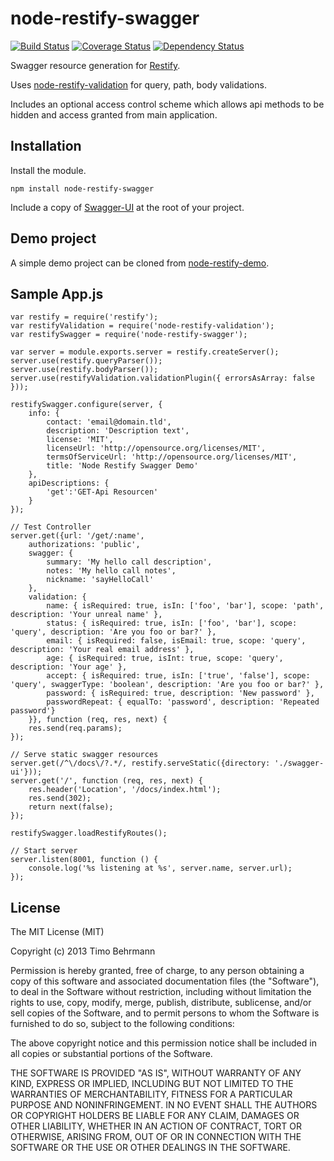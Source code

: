 node-restify-swagger
=======================

[![Build Status](https://travis-ci.org/z0mt3c/node-restify-swagger.png)](https://travis-ci.org/z0mt3c/node-restify-swagger)
[![Coverage Status](https://coveralls.io/repos/z0mt3c/node-restify-swagger/badge.png?branch=master)](https://coveralls.io/r/z0mt3c/node-restify-swagger?branch=master)
[![Dependency Status](https://gemnasium.com/z0mt3c/node-restify-swagger.png)](https://gemnasium.com/z0mt3c/node-restify-swagger)

Swagger resource generation for [Restify](https://github.com/mcavage/node-restify).

Uses [node-restify-validation](https://github.com/z0mt3c/node-restify-validation) for query, path, body validations.

Includes an optional access control scheme which allows api methods to be hidden and access granted from main application.


Installation
-------

Install the module.

    npm install node-restify-swagger

Include a copy of [Swagger-UI](https://github.com/swagger-api/swagger-ui) at the root of your project.


Demo project
-------

A simple demo project can be cloned from [node-restify-demo](https://github.com/z0mt3c/node-restify-demo).


Sample App.js
-------
 
    var restify = require('restify');
	var restifyValidation = require('node-restify-validation');
	var restifySwagger = require('node-restify-swagger');

	var server = module.exports.server = restify.createServer();
	server.use(restify.queryParser());
	server.use(restify.bodyParser());
	server.use(restifyValidation.validationPlugin({ errorsAsArray: false }));

	restifySwagger.configure(server, {
	    info: {
	        contact: 'email@domain.tld',
	        description: 'Description text',
	        license: 'MIT',
	        licenseUrl: 'http://opensource.org/licenses/MIT',
	        termsOfServiceUrl: 'http://opensource.org/licenses/MIT',
	        title: 'Node Restify Swagger Demo'
	    },
	    apiDescriptions: {
	        'get':'GET-Api Resourcen'
	    }
	});

	// Test Controller
	server.get({url: '/get/:name',
        authorizations: 'public',
	    swagger: {
	        summary: 'My hello call description',
	        notes: 'My hello call notes',
	        nickname: 'sayHelloCall'
	    },
	    validation: {
	        name: { isRequired: true, isIn: ['foo', 'bar'], scope: 'path', description: 'Your unreal name' },
	        status: { isRequired: true, isIn: ['foo', 'bar'], scope: 'query', description: 'Are you foo or bar?' },
	        email: { isRequired: false, isEmail: true, scope: 'query', description: 'Your real email address' },
	        age: { isRequired: true, isInt: true, scope: 'query', description: 'Your age' },
	        accept: { isRequired: true, isIn: ['true', 'false'], scope: 'query', swaggerType: 'boolean', description: 'Are you foo or bar?' },
	        password: { isRequired: true, description: 'New password' },
	        passwordRepeat: { equalTo: 'password', description: 'Repeated password'}
	    }}, function (req, res, next) {
	    res.send(req.params);
	});

	// Serve static swagger resources
	server.get(/^\/docs\/?.*/, restify.serveStatic({directory: './swagger-ui'}));
	server.get('/', function (req, res, next) {
	    res.header('Location', '/docs/index.html');
	    res.send(302);
	    return next(false);
	});

	restifySwagger.loadRestifyRoutes();

	// Start server
	server.listen(8001, function () {
	    console.log('%s listening at %s', server.name, server.url);
	});

    
License
-------

The MIT License (MIT)

Copyright (c) 2013 Timo Behrmann

Permission is hereby granted, free of charge, to any person obtaining a copy
of this software and associated documentation files (the "Software"), to deal
in the Software without restriction, including without limitation the rights
to use, copy, modify, merge, publish, distribute, sublicense, and/or sell
copies of the Software, and to permit persons to whom the Software is
furnished to do so, subject to the following conditions:

The above copyright notice and this permission notice shall be included in
all copies or substantial portions of the Software.

THE SOFTWARE IS PROVIDED "AS IS", WITHOUT WARRANTY OF ANY KIND, EXPRESS OR
IMPLIED, INCLUDING BUT NOT LIMITED TO THE WARRANTIES OF MERCHANTABILITY,
FITNESS FOR A PARTICULAR PURPOSE AND NONINFRINGEMENT. IN NO EVENT SHALL THE
AUTHORS OR COPYRIGHT HOLDERS BE LIABLE FOR ANY CLAIM, DAMAGES OR OTHER
LIABILITY, WHETHER IN AN ACTION OF CONTRACT, TORT OR OTHERWISE, ARISING FROM,
OUT OF OR IN CONNECTION WITH THE SOFTWARE OR THE USE OR OTHER DEALINGS IN
THE SOFTWARE.
